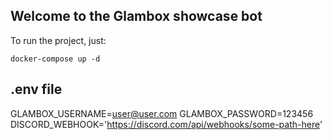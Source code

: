 ## Welcome to the Glambox showcase bot

To run the project, just:

`docker-compose up -d`


## .env file

GLAMBOX_USERNAME=user@user.com
GLAMBOX_PASSWORD=123456
DISCORD_WEBHOOK='https://discord.com/api/webhooks/some-path-here'

